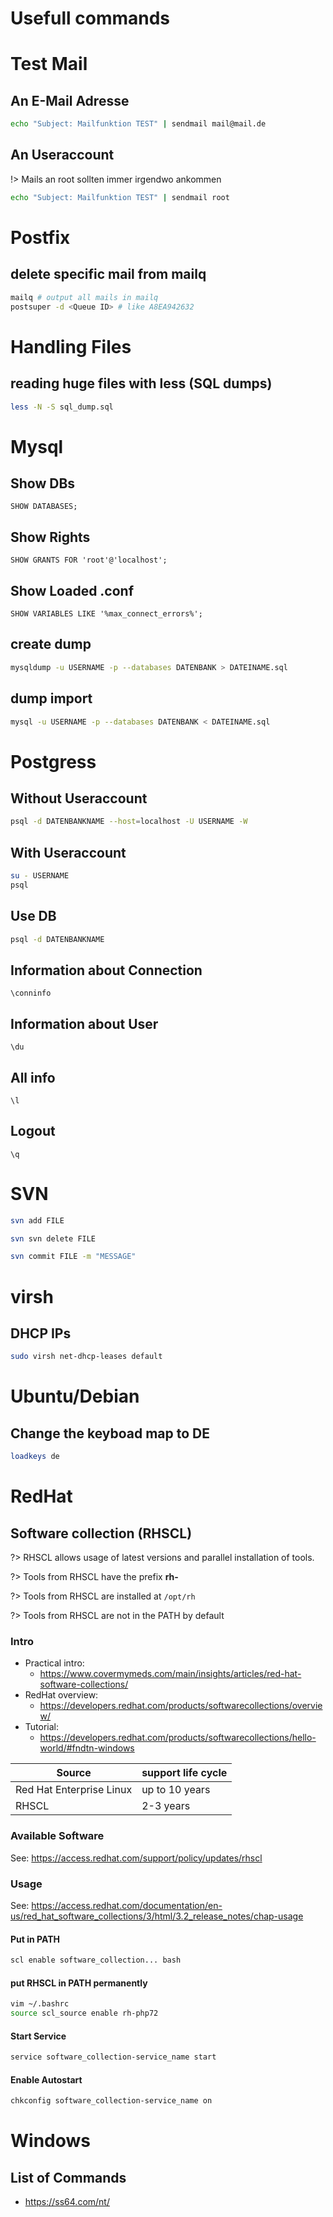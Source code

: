 # Usefull commands

# Test Mail

## An E-Mail Adresse

````bash
echo "Subject: Mailfunktion TEST" | sendmail mail@mail.de
````

## An Useraccount

!> Mails an root sollten immer irgendwo ankommen

````bash
echo "Subject: Mailfunktion TEST" | sendmail root
````

# Postfix

## delete specific mail from mailq

````bash
mailq # output all mails in mailq
postsuper -d <Queue ID> # like A8EA942632
````

# Handling Files

## reading huge files with less (SQL dumps)

````bash
less -N -S sql_dump.sql
````

# Mysql

## Show DBs

````mysql
SHOW DATABASES;
````

## Show Rights

```mysql
SHOW GRANTS FOR 'root'@'localhost';
```

## Show Loaded .conf

````mysql
SHOW VARIABLES LIKE '%max_connect_errors%';
````

## create dump

````bash
mysqldump -u USERNAME -p --databases DATENBANK > DATEINAME.sql
````

## dump import

````bash
mysql -u USERNAME -p --databases DATENBANK < DATEINAME.sql
````

# Postgress

## Without Useraccount

 ````bash
psql -d DATENBANKNAME --host=localhost -U USERNAME -W
````

## With Useraccount

 ````bash
su - USERNAME
psql
````

## Use DB

 ````bash
psql -d DATENBANKNAME
````

## Information about Connection

 ````postgresql
\conninfo
````

## Information about User

 ````postgresql
\du
````

## All info

 ````postgresql
\l
````

## Logout

 ````postgresql
\q
````

# SVN

````bash
svn add FILE
````

````bash
svn svn delete FILE
````

````bash
svn commit FILE -m "MESSAGE"
````

# virsh

## DHCP IPs

````bash
sudo virsh net-dhcp-leases default
````

# Ubuntu/Debian

## Change the keyboad map to DE

````bash
loadkeys de
````

# RedHat

## Software collection (RHSCL)

?> RHSCL allows usage of latest versions and parallel installation of tools.

?> Tools from RHSCL have the prefix **rh-**

?> Tools from RHSCL are installed at `/opt/rh`

?> Tools from RHSCL are not in the PATH by default

### Intro

- Practical intro:
    - https://www.covermymeds.com/main/insights/articles/red-hat-software-collections/
- RedHat overview:
    - https://developers.redhat.com/products/softwarecollections/overview/
- Tutorial:
    - https://developers.redhat.com/products/softwarecollections/hello-world/#fndtn-windows

| Source                   | support life cycle | 
|--------------------------|--------------------|
| Red Hat Enterprise Linux | up to 10 years     |
| RHSCL                    | 2-3 years          |

### Available Software

See: https://access.redhat.com/support/policy/updates/rhscl

### Usage

See: https://access.redhat.com/documentation/en-us/red_hat_software_collections/3/html/3.2_release_notes/chap-usage

#### Put in PATH

````bash
scl enable software_collection... bash
````

#### put RHSCL in PATH permanently

````bash
vim ~/.bashrc
source scl_source enable rh-php72
````

#### Start Service

````bash
service software_collection-service_name start
````

#### Enable Autostart

````bash
chkconfig software_collection-service_name on
````

# Windows

## List of Commands

- https://ss64.com/nt/
